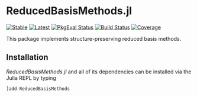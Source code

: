 # ReducedBasisMethods.jl

[![Stable](https://img.shields.io/badge/docs-stable-blue.svg)](https://juliagni.github.io/ReducedBasisMethods.jl/stable)
[![Latest](https://img.shields.io/badge/docs-latest-blue.svg)](https://juliagni.github.io/ReducedBasisMethods.jl/latest)
[![PkgEval Status](https://juliaci.github.io/NanosoldierReports/pkgeval_badges/R/ReducedBasisMethods.svg)](https://juliaci.github.io/NanosoldierReports/pkgeval_badges/R/ReducedBasisMethods.html)
[![Build Status](https://github.com/JuliaGNI/ReducedBasisMethods.jl/workflows/CI/badge.svg)](https://github.com/JuliaGNI/ReducedBasisMethods.jl/actions)
[![Coverage](https://codecov.io/gh/JuliaGNI/ReducedBasisMethods.jl/branch/main/graph/badge.svg)](https://codecov.io/gh/JuliaGNI/ReducedBasisMethods.jl)

This package implements structure-preserving reduced basis methods.

## Installation

*ReducedBasisMethods.jl* and all of its dependencies can be installed via the Julia REPL by typing 
```julia
]add ReducedBasisMethods
```
